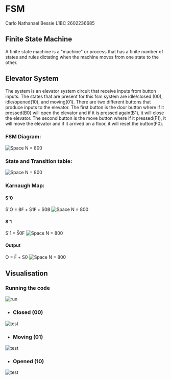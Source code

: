 # FSM
Carlo Nathanael Bessie
L1BC
2602236685

## Finite State Machine
A finite state machine is a "machine" or process that has a finite number of states and rules dictating when the machine moves from one state to the other.

## Elevator System
The system is an elevator system circuit that receive inputs from button inputs. The states that are present for this fsm system are idle/closed (00), idle/opened(10), and moving(01). There are two different buttons that produce inputs to the elevator. The first button is the door button where if it pressed(B0) will open the elevator and if it is pressed again(B1), it will close the elevator. The second button is the move button where if it pressed(F1), it will move the elevator and if it arrived on a floor, it will reset the button(F0).


### FSM Diagram:
![Space N = 800](images/Diagram.png)

### State and Transition table:
![Space N = 800](images/Truth.png)

### Karnaugh Map:

#### S'0
S'O = B̅F̅ + S1F̅ + S0B̅
![Space N = 800](images/S0.png)

#### S'1
S'1 = S̅0F
![Space N = 800](images/S1.png)

#### Output
O = F̅ + S0
![Space N = 800](images/Output.png)


## Visualisation
### Running the code
![run](images/run.gif)

- ### Closed (00)
![test](images/close.png)

- ### Moving (01)
![test](images/moving.gif)

- ### Opened (10)
![test](images/open.png)
